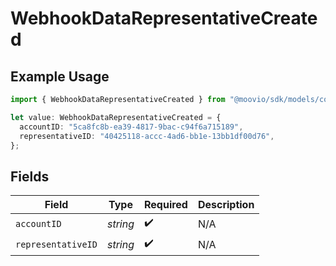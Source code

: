 # WebhookDataRepresentativeCreated

## Example Usage

```typescript
import { WebhookDataRepresentativeCreated } from "@moovio/sdk/models/components";

let value: WebhookDataRepresentativeCreated = {
  accountID: "5ca8fc8b-ea39-4817-9bac-c94f6a715189",
  representativeID: "40425118-accc-4ad6-bb1e-13bb1df00d76",
};
```

## Fields

| Field              | Type               | Required           | Description        |
| ------------------ | ------------------ | ------------------ | ------------------ |
| `accountID`        | *string*           | :heavy_check_mark: | N/A                |
| `representativeID` | *string*           | :heavy_check_mark: | N/A                |